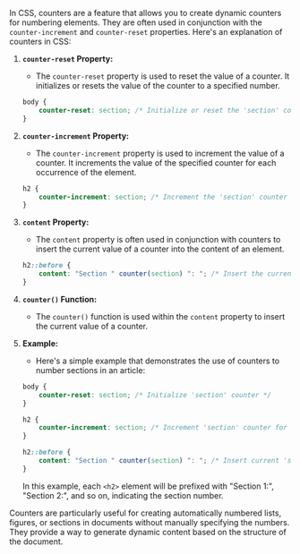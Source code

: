 In CSS, counters are a feature that allows you to create dynamic counters for numbering elements. They are often used in conjunction with the `counter-increment` and `counter-reset` properties. Here's an explanation of counters in CSS:

1. **`counter-reset` Property:**
   - The `counter-reset` property is used to reset the value of a counter. It initializes or resets the value of the counter to a specified number.

   ```css
   body {
       counter-reset: section; /* Initialize or reset the 'section' counter */
   }
   ```

2. **`counter-increment` Property:**
   - The `counter-increment` property is used to increment the value of a counter. It increments the value of the specified counter for each occurrence of the element.

   ```css
   h2 {
       counter-increment: section; /* Increment the 'section' counter for each <h2> element */
   }
   ```

3. **`content` Property:**
   - The `content` property is often used in conjunction with counters to insert the current value of a counter into the content of an element.

   ```css
   h2::before {
       content: "Section " counter(section) ": "; /* Insert the current value of 'section' counter before <h2> content */
   }
   ```

4. **`counter()` Function:**
   - The `counter()` function is used within the `content` property to insert the current value of a counter.

5. **Example:**
   - Here's a simple example that demonstrates the use of counters to number sections in an article:

   ```css
   body {
       counter-reset: section; /* Initialize 'section' counter */
   }

   h2 {
       counter-increment: section; /* Increment 'section' counter for each <h2> element */
   }

   h2::before {
       content: "Section " counter(section) ": "; /* Insert current 'section' counter value before <h2> content */
   }
   ```

   In this example, each `<h2>` element will be prefixed with "Section 1:", "Section 2:", and so on, indicating the section number.

Counters are particularly useful for creating automatically numbered lists, figures, or sections in documents without manually specifying the numbers. They provide a way to generate dynamic content based on the structure of the document.